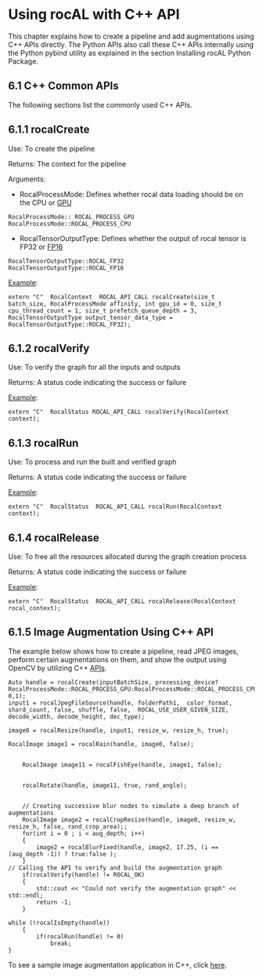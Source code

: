 # Using rocAL with C++ API

This chapter explains how to create a pipeline and add augmentations using C++ APIs directly. The Python APIs also call these C++ APIs internally using the Python pybind utility as explained in the section Installing rocAL Python Package.

## 6.1 C++ Common APIs

The following sections list the commonly used C++ APIs.

## 6.1.1 rocalCreate

Use: To create the pipeline 

Returns: The context for the pipeline

Arguments: 

- RocalProcessMode: Defines whether rocal data loading should be on the CPU or [GPU](https://github.com/ROCmSoftwarePlatform/rocAL/blob/master/rocAL/include/api/rocal_api_types.h#L91)

```
RocalProcessMode:: ROCAL_PROCESS_GPU
RocalProcessMode::ROCAL_PROCESS_CPU
```

- RocalTensorOutputType: Defines whether the output of rocal tensor is FP32 or [FP16](https://github.com/ROCmSoftwarePlatform/rocAL/blob/master/rocAL/include/api/rocal_api_types.h#L124)

```
RocalTensorOutputType::ROCAL_FP32
RocalTensorOutputType::ROCAL_FP16
```

[Example](https://github.com/ROCmSoftwarePlatform/rocAL/blob/master/rocAL/include/api/rocal_api.h#L41):

```
extern "C"  RocalContext  ROCAL_API_CALL rocalCreate(size_t batch_size, RocalProcessMode affinity, int gpu_id = 0, size_t cpu_thread_count = 1, size_t prefetch_queue_depth = 3, RocalTensorOutputType output_tensor_data_type = RocalTensorOutputType::ROCAL_FP32);
```

## 6.1.2 rocalVerify

Use: To verify the graph for all the inputs and outputs

Returns: A status code indicating the success or failure

[Example](https://github.com/ROCmSoftwarePlatform/rocAL/blob/master/rocAL/include/api/rocal_api.h#L47):

```
extern "C"  RocalStatus ROCAL_API_CALL rocalVerify(RocalContext context);
```

## 6.1.3 rocalRun 

Use: To process and run the built and verified graph

Returns: A status code indicating the success or failure

[Example](https://github.com/ROCmSoftwarePlatform/rocAL/blob/master/rocAL/include/api/rocal_api.h#L52):

```
extern "C"  RocalStatus  ROCAL_API_CALL rocalRun(RocalContext context);
```

## 6.1.4 rocalRelease

Use: To free all the resources allocated during the graph creation process

Returns: A status code indicating the success or failure

[Example](https://github.com/ROCmSoftwarePlatform/rocAL/blob/master/rocAL/include/api/rocal_api.h#L57):

```
extern "C"  RocalStatus  ROCAL_API_CALL rocalRelease(RocalContext rocal_context);
```

## 6.1.5 Image Augmentation Using C++ API

The example below shows how to create a pipeline, read JPEG images, perform certain augmentations on them, and show the output using OpenCV by utilizing C++ [APIs](https://github.com/GPUOpen-ProfessionalCompute-Libraries/MIVisionX/blob/develop/apps/image_augmentation/image_augmentation.cpp#L103).

```
Auto handle = rocalCreate(inputBatchSize, processing_device?RocalProcessMode::ROCAL_PROCESS_GPU:RocalProcessMode::ROCAL_PROCESS_CPU, 0,1);
input1 = rocalJpegFileSource(handle, folderPath1,  color_format, shard_count, false, shuffle, false,  ROCAL_USE_USER_GIVEN_SIZE, decode_width, decode_height, dec_type);

image0 = rocalResize(handle, input1, resize_w, resize_h, true);

RocalImage image1 = rocalRain(handle, image0, false);


    RocalImage image11 = rocalFishEye(handle, image1, false);


    rocalRotate(handle, image11, true, rand_angle);


    // Creating successive blur nodes to simulate a deep branch of augmentations
    RocalImage image2 = rocalCropResize(handle, image0, resize_w, resize_h, false, rand_crop_area);;
    for(int i = 0 ; i < aug_depth; i++)
    {
        image2 = rocalBlurFixed(handle, image2, 17.25, (i == (aug_depth -1)) ? true:false );
    }
// Calling the API to verify and build the augmentation graph
    if(rocalVerify(handle) != ROCAL_OK)
    {
        std::cout << "Could not verify the augmentation graph" << std::endl;
        return -1;
    }

while (!rocalIsEmpty(handle))
    {
        if(rocalRun(handle) != 0)
            break;
}
```

To see a sample image augmentation application in C++, click [here](https://github.com/GPUOpen-ProfessionalCompute-Libraries/MIVisionX/tree/develop/apps/image_augmentation). 

